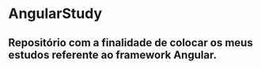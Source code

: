 # AngularStudy

## Repositório com a finalidade de colocar os meus estudos referente ao framework Angular.
